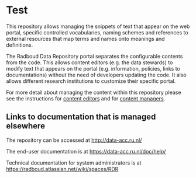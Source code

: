 # Test

This repository allows managing the snippets of text that appear on the web portal, specific controlled vocabularies, naming schemes and references to external resources that map terms and names onto meanings and definitions.

The Radboud Data Repository portal separates the configurable contents from the code. This allows content editors (e.g. the data stewards) to modify text that appears on the portal (e.g. information, policies, links to documentations) without the need of developers updating the code. It also allows different research institutions to customize their specific portal.

For more detail about managing the content within this repository please see the instructions for [content editors](content_editors.md) and for [content managers](content_managers.md).

## Links to documentation that is managed elsewhere

The repository can be accessed at http://data-acc.ru.nl/

The end-user documentation is at https://data-acc.ru.nl/doc/help/

Technical documentation for system administrators is at https://radboud.atlassian.net/wiki/spaces/RDR
